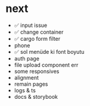 # next
- ✅ input issue
- ✅ change container
- ✅ cargo form filter
- phone
- ✅ sol menüde ki font boyutu
- auth page
- file upload component err 
- some responsives 
- alignment
- remain pages
- logs & ts
- docs & storybook
